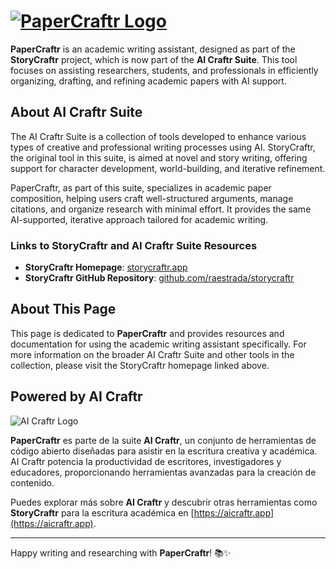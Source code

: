 # [![PaperCraftr Logo](https://res.cloudinary.com/dyknhuvxt/image/upload/c_scale,w_100/v1730045604/papercraftr-logo_tqbmdj.png)](http://papercraftr.app)

**PaperCraftr** is an academic writing assistant, designed as part of the **StoryCraftr** project, which is now part of the **AI Craftr Suite**. This tool focuses on assisting researchers, students, and professionals in efficiently organizing, drafting, and refining academic papers with AI support.

## About AI Craftr Suite

The AI Craftr Suite is a collection of tools developed to enhance various types of creative and professional writing processes using AI. StoryCraftr, the original tool in this suite, is aimed at novel and story writing, offering support for character development, world-building, and iterative refinement.

PaperCraftr, as part of this suite, specializes in academic paper composition, helping users craft well-structured arguments, manage citations, and organize research with minimal effort. It provides the same AI-supported, iterative approach tailored for academic writing.

### Links to StoryCraftr and AI Craftr Suite Resources

- **StoryCraftr Homepage**: [storycraftr.app](http://storycraftr.app)
- **StoryCraftr GitHub Repository**: [github.com/raestrada/storycraftr](https://github.com/raestrada/storycraftr)

## About This Page

This page is dedicated to **PaperCraftr** and provides resources and documentation for using the academic writing assistant specifically. For more information on the broader AI Craftr Suite and other tools in the collection, please visit the StoryCraftr homepage linked above.

## Powered by AI Craftr

![AI Craftr Logo](https://res.cloudinary.com/dyknhuvxt/image/upload/v1730059761/aicraftr_qzknf4.png)

**PaperCraftr** es parte de la suite **AI Craftr**, un conjunto de herramientas de código abierto diseñadas para asistir en la escritura creativa y académica. AI Craftr potencia la productividad de escritores, investigadores y educadores, proporcionando herramientas avanzadas para la creación de contenido.

Puedes explorar más sobre **AI Craftr** y descubrir otras herramientas como **StoryCraftr** para la escritura académica en [https://aicraftr.app](https://aicraftr.app).

---

Happy writing and researching with **PaperCraftr**! 📚✨
